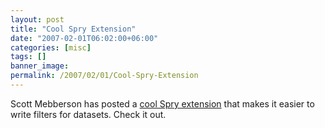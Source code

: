```yaml
---
layout: post
title: "Cool Spry Extension"
date: "2007-02-01T06:02:00+06:00"
categories: [misc]
tags: []
banner_image: 
permalink: /2007/02/01/Cool-Spry-Extension
---
```


Scott Mebberson has posted a <a href="http://www.scottmebberson.com/blog/index.cfm/2007/2/1/Multiple-Filters-with-Spry-Xtensions">cool Spry extension</a> that makes it easier to write filters for datasets. Check it out.